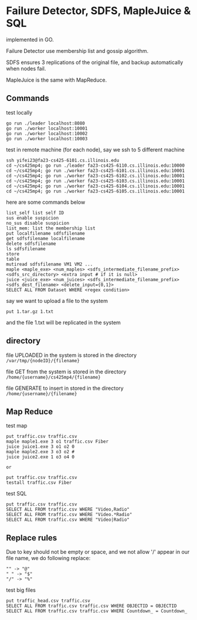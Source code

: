 # Failure Detector, SDFS, MapleJuice & SQL

implemented in GO.

Failure Detector use membership list and gossip algorithm.

SDFS ensures 3 replications of the original file, and backup automatically when nodes fail.

MapleJuice is the same with MapReduce.

## Commands

test locally

```shell
go run ./leader localhost:8080
go run ./worker localhost:10001
go run ./worker localhost:10002
go run ./worker localhost:10003
```

test in remote machine (for each node), say we ssh to 5 different machine

```shell
ssh yifei23@fa23-cs425-6101.cs.illinois.edu
cd ~/cs425mp4; go run ./leader fa23-cs425-6110.cs.illinois.edu:10000
cd ~/cs425mp4; go run ./worker fa23-cs425-6101.cs.illinois.edu:10001
cd ~/cs425mp4; go run ./worker fa23-cs425-6102.cs.illinois.edu:10001
cd ~/cs425mp4; go run ./worker fa23-cs425-6103.cs.illinois.edu:10001
cd ~/cs425mp4; go run ./worker fa23-cs425-6104.cs.illinois.edu:10001
cd ~/cs425mp4; go run ./worker fa23-cs425-6105.cs.illinois.edu:10001
```

here are some commands below

```shell
list_self list self ID
sus enable suspicion
no_sus disable suspicion
list_mem: list the membership list
put localfilename sdfsfilename
get sdfsfilename localfilename
delete sdfsfilename
ls sdfsfilename
store
table
mutiread sdfsfilename VM1 VM2 ...
maple <maple_exe> <num_maples> <sdfs_intermediate_filename_prefix> <sdfs_src_directory> <extra input # if it is null>
juice <juice_exe> <num_juices> <sdfs_intermediate_filename_prefix> <sdfs_dest_filename> <delete_input={0,1}>
SELECT ALL FROM Dataset WHERE <regex condition>
```

say we want to upload a file to the system

```shell
put 1.tar.gz 1.txt
```

and the file 1.txt will be replicated in the system

## directory

file UPLOADED in the system is stored in the directory `/var/tmp/{nodeID}/{filename}`

file GET from the system is stored in the directory `/home/{username}/cs425mp4/{filename}`

file GENERATE to insert in stored in the directory `/home/{username}/{filename}`

## Map Reduce

test map

```shell
put traffic.csv traffic.csv
maple maple1.exe 3 o1 traffic.csv Fiber
juice juice1.exe 3 o1 o2 0
maple maple2.exe 3 o3 o2 #
juice juice2.exe 1 o3 o4 0

or

put traffic.csv traffic.csv
testall traffic.csv Fiber
```

test SQL

```shell
put traffic.csv traffic.csv
SELECT ALL FROM traffic.csv WHERE "Video,Radio"
SELECT ALL FROM traffic.csv WHERE "Video.*Radio"
SELECT ALL FROM traffic.csv WHERE "Video|Radio"
```

## Replace rules

Due to key should not be empty or space, and we not allow '/' appear in our file name, we do following replace:

```shell
"" -> "@"
" " -> "$"
"/" -> "%"
```

test big files

```shell
put traffic_head.csv traffic.csv
SELECT ALL FROM traffic.csv traffic.csv WHERE OBJECTID = OBJECTID
SELECT ALL FROM traffic.csv traffic.csv WHERE Countdown_ = Countdown_
```
